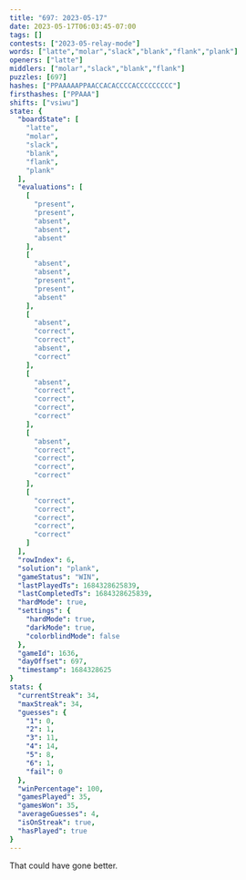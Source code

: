 ```yaml
---
title: "697: 2023-05-17"
date: 2023-05-17T06:03:45-07:00
tags: []
contests: ["2023-05-relay-mode"]
words: ["latte","molar","slack","blank","flank","plank"]
openers: ["latte"]
middlers: ["molar","slack","blank","flank"]
puzzles: [697]
hashes: ["PPAAAAAPPAACCACACCCCACCCCCCCCC"]
firsthashes: ["PPAAA"]
shifts: ["vsiwu"]
state: {
  "boardState": [
    "latte",
    "molar",
    "slack",
    "blank",
    "flank",
    "plank"
  ],
  "evaluations": [
    [
      "present",
      "present",
      "absent",
      "absent",
      "absent"
    ],
    [
      "absent",
      "absent",
      "present",
      "present",
      "absent"
    ],
    [
      "absent",
      "correct",
      "correct",
      "absent",
      "correct"
    ],
    [
      "absent",
      "correct",
      "correct",
      "correct",
      "correct"
    ],
    [
      "absent",
      "correct",
      "correct",
      "correct",
      "correct"
    ],
    [
      "correct",
      "correct",
      "correct",
      "correct",
      "correct"
    ]
  ],
  "rowIndex": 6,
  "solution": "plank",
  "gameStatus": "WIN",
  "lastPlayedTs": 1684328625839,
  "lastCompletedTs": 1684328625839,
  "hardMode": true,
  "settings": {
    "hardMode": true,
    "darkMode": true,
    "colorblindMode": false
  },
  "gameId": 1636,
  "dayOffset": 697,
  "timestamp": 1684328625
}
stats: {
  "currentStreak": 34,
  "maxStreak": 34,
  "guesses": {
    "1": 0,
    "2": 1,
    "3": 11,
    "4": 14,
    "5": 8,
    "6": 1,
    "fail": 0
  },
  "winPercentage": 100,
  "gamesPlayed": 35,
  "gamesWon": 35,
  "averageGuesses": 4,
  "isOnStreak": true,
  "hasPlayed": true
}
---
```

<!-- more -->
That could have gone better.
